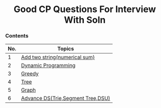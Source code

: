 
<h1 align="center">
    Good CP Questions For Interview With Soln 
 </h1>

 ### Contents  
 
| No. | Topics | 
| --- | --------- |
|1   | [Add two string(numerical sum)](https://github.com/anshajsharma/cp-nitjsr/blob/main/topics/BinarySearch.md) | 
|2   | [Dynamic Programming](https://github.com/anshajsharma/cp-nitjsr/blob/main/topics/DP.md) |
|3   | [Greedy](https://github.com/anshajsharma/cp-nitjsr/blob/main/topics/Greedy.md) |
|4   | [Tree](#) |
|5   | [Graph](https://github.com/anshajsharma/cp-nitjsr/blob/main/topics/Graph.md) |
|6   | [Advance DS(Trie,Segment Tree,DSU)](https://github.com/anshajsharma/cp-nitjsr/blob/main/topics/AdvancedDS.md) |

